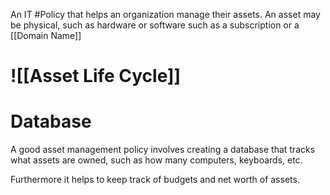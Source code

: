 An IT #Policy that helps an organization manage their assets.
An asset may be physical, such as hardware or software such as a subscription or a [[Domain Name]]
# ![[Asset Life Cycle]]
# Database
A good asset management policy involves creating a database that tracks what assets are owned, such as how many computers, keyboards, etc.

Furthermore it helps to keep track of budgets and net worth of assets.

